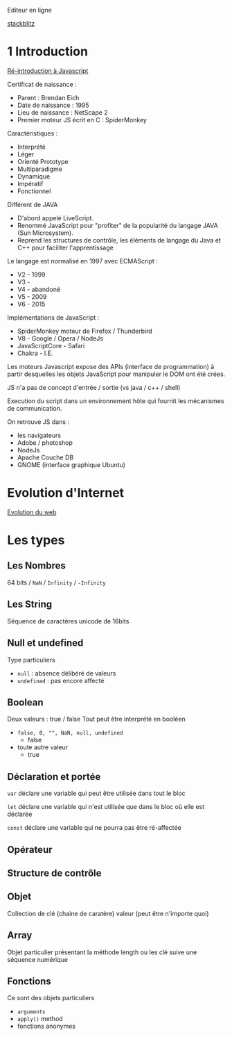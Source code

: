 Editeur en ligne

[stackblitz](https://stackblitz.com/)

# 1 Introduction

[Ré-introduction à Javascript](https://developer.mozilla.org/fr/docs/Web/JavaScript/Une_r%C3%A9introduction_%C3%A0_JavaScript)

Certificat de naissance :
* Parent : Brendan Eich
* Date de naissance : 1995
* Lieu de naissance : NetScape 2
* Premier moteur JS écrit en C : SpiderMonkey

Caractéristiques :
* Interprété
* Léger
* Orienté Prototype
* Multiparadigme
* Dynamique
* Impératif
* Fonctionnel

Différent de JAVA
* D'abord appelé LiveScript.
* Renommé JavaScript pour "profiter" de la popularité du langage JAVA (Sun Microsystem).
* Reprend les structures de contrôle, les éléments de langage du Java et C++ pour faciliter l'apprentissage

Le langage est normalisé en 1997 avec ECMAScript :
* V2 - 1999
* V3 - 
* V4 - abandoné
* V5 - 2009
* V6 - 2015

Implémentations de JavaScript :
* SpiderMonkey moteur de Firefox / Thunderbird
* V8 - Google / Opera / NodeJs
* JavaScriptCore - Safari
* Chakra - I.E.

Les moteurs Javascript expose des APIs (interface de programmation) à partir desquelles les objets JavaScript pour manipuler le DOM ont été crées.

JS n'a pas de concept d'entrée / sortie (vs java / c++ / shell)

Execution du script dans un environnement hôte qui fournit les mécanismes de communication.

On retrouve JS dans : 
* les navigateurs
* Adobe / photoshop
* NodeJs
* Apache Couche DB
* GNOME (interface graphique Ubuntu)

# Evolution d'Internet

[Evolution du web](http://www.evolutionoftheweb.com/)

# Les types

## Les Nombres

64 bits / ```NaN``` / ```Infinity``` / ```-Infinity```

## Les String

Séquence de caractères unicode de 16bits

## Null et undefined

Type particuliers
* ```null``` : absence délibéré de valeurs
* ```undefined``` : pas encore affecté

## Boolean

Deux valeurs : true / false
Tout peut être interprété en booléen
* ```false, 0, "", NaN, null, undefined```
  * false
* toute autre valeur
  * true

## Déclaration et portée

```var``` déclare une variable qui peut être utilisée dans tout le bloc

```let``` déclare une variable qui n'est utilisée que dans le bloc où elle est déclarée

```const``` déclare une variable qui ne pourra pas être ré-affectée

## Opérateur

## Structure de contrôle

## Objet

Collection de clé (chaine de caratère) valeur (peut être n'importe quoi)

## Array

Objet particulier présentant la méthode length ou les clé suive une séquence numérique

## Fonctions

Ce sont des objets particuliers
* ```arguments```
* ```apply()``` method
* fonctions anonymes

